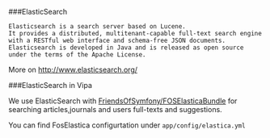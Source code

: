 ###ElasticSearch

    Elasticsearch is a search server based on Lucene. 
    It provides a distributed, multitenant-capable full-text search engine with a RESTful web interface and schema-free JSON documents.
    Elasticsearch is developed in Java and is released as open source under the terms of the Apache License.

More on http://www.elasticsearch.org/


###ElasticSearch in Vipa

We use ElasticSearch with [FriendsOfSymfony/FOSElasticaBundle](https://github.com/FriendsOfSymfony/FOSElasticaBundle) for searching articles,journals and users full-texts and suggestions. 

You can find FosElastica configurtation under `app/config/elastica.yml`
